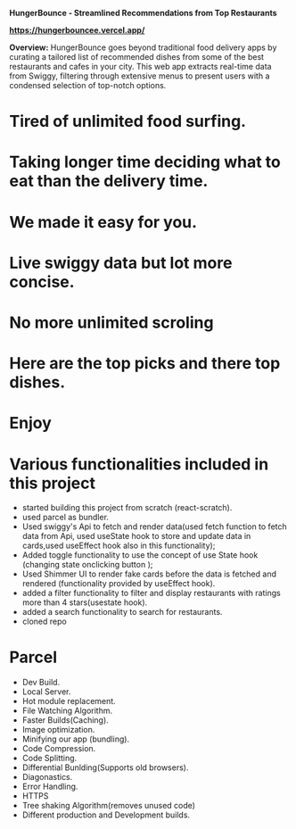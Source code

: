 **HungerBounce - Streamlined Recommendations from Top Restaurants**

**https://hungerbouncee.vercel.app/**

**Overview:**
HungerBounce goes beyond traditional food delivery apps by curating a tailored list of recommended dishes from some of the best restaurants and cafes in your city. This web app extracts real-time data from Swiggy, filtering through extensive menus to present users with a condensed selection of top-notch options.


# Tired of unlimited food surfing. 
# Taking longer time deciding what to eat than the delivery time.
# We made it easy for you.
# Live swiggy data but lot more concise. 
# No more unlimited scroling
# Here are the top picks and there top dishes.
# Enjoy


# Various functionalities included in this project
- started building this project from scratch (react-scratch).
- used parcel as bundler.
- Used swiggy's Api to fetch and render data(used fetch function to fetch data from Api, used useState hook to store and update data in cards,used useEffect hook also in this functionality);
- Added toggle functionality to use the concept of use State hook (changing state onclicking button );
- Used Shimmer UI to render fake cards before the data is fetched and rendered (functionality provided by useEffect hook).
- added a filter functionality to filter and display restaurants with ratings more than 4 stars(usestate hook).
- added a search functionality to search for restaurants.
- cloned repo

# Parcel
- Dev Build.
- Local Server.
- Hot module replacement.
- File Watching Algorithm.
- Faster Builds(Caching).
- Image optimization.
- Minifying our app (bundling).
- Code Compression.
- Code Splitting.
- Differential Bunlding(Supports old browsers).
- Diagonastics.
- Error Handling.
- HTTPS
- Tree shaking Algorithm(removes unused code)
- Different production and Development builds.
